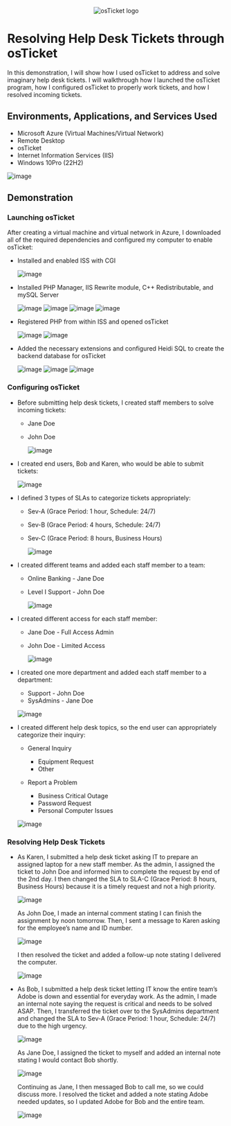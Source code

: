 <p align="center">
<img src="https://i.imgur.com/Clzj7Xs.png" alt="osTicket logo"/>
</p>

<h1>Resolving Help Desk Tickets through osTicket</h1>
In this demonstration, I will show how I used osTicket to address and solve imaginary help desk tickets. I will walkthrough how I launched the osTicket program, how I configured osTicket to properly work tickets, and how I resolved incoming tickets. 


<h2>Environments, Applications, and Services Used </h2>

- Microsoft Azure (Virtual Machines/Virtual Network)
- Remote Desktop
- osTicket
- Internet Information Services (IIS)
- Windows 10Pro (22H2)
  
![image](https://github.com/user-attachments/assets/c515076c-c86c-46ee-9388-cbd71a678138)



<h2>Demonstration</h2>

<h3>Launching osTicket</h3>
<p>
After creating a virtual machine and virtual network in Azure, I downloaded all of the required dependencies and configured my computer to enable osTicket: 

  - Installed and enabled ISS with CGI

    ![image](https://github.com/user-attachments/assets/da13da80-d4ab-48ff-8dbf-47ec86dd12b7)


  - Installed PHP Manager, IIS Rewrite module, C++ Redistributable, and mySQL Server

    ![image](https://github.com/user-attachments/assets/5af370a6-b868-4e25-9f8c-ab1f63748d5e)
    ![image](https://github.com/user-attachments/assets/8565ff6a-9acc-44e7-a1e1-6e09fa86b6fa)
    ![image](https://github.com/user-attachments/assets/85a92347-995a-4c91-962d-6e9e5ff4229b)
    ![image](https://github.com/user-attachments/assets/2998525b-39e2-41f1-ba43-e584b4264f5b)

  - Registered PHP from within ISS and opened osTicket

    ![image](https://github.com/user-attachments/assets/f31b8f56-c2f8-4872-8627-339b72d8e259)
    ![image](https://github.com/user-attachments/assets/951d6ed7-38c6-4f0a-9d1f-62780c59f5c3)

  - Added the necessary extensions and configured Heidi SQL to create the backend database for osTicket 

    ![image](https://github.com/user-attachments/assets/18c173ce-b9ce-49a7-8d97-a8c5e70b03a7)
    ![image](https://github.com/user-attachments/assets/854b0d62-c81c-47b3-a9c2-d3777c7da69e)
    ![image](https://github.com/user-attachments/assets/1b4afc16-986a-42bf-81df-c9bd44eb185b)

<h3>Configuring osTicket</h3>

  - Before submitting help desk tickets, I created staff members to solve incoming tickets:
    - Jane Doe
    - John Doe
      
      ![image](https://github.com/user-attachments/assets/d78cc230-9066-4d11-9d77-51c1819fa44f)

  - I created end users, Bob and Karen, who would be able to submit tickets:

      ![image](https://github.com/user-attachments/assets/2c67ab83-f769-432e-815c-7e8f1ac23677)

  - I defined 3 types of SLAs to categorize tickets appropriately:
      - Sev-A (Grace Period: 1 hour, Schedule: 24/7)
      - Sev-B (Grace Period: 4 hours, Schedule: 24/7)
      - Sev-C (Grace Period: 8 hours, Business Hours)

        ![image](https://github.com/user-attachments/assets/5928aec6-9a5f-4ecf-a44b-ecac54e78443)
   
  - I created different teams and added each staff member to a team:
      - Online Banking - Jane Doe
      - Level I Support - John Doe

        ![image](https://github.com/user-attachments/assets/5faf5950-9f8b-4be1-aac3-5f8ed2f660cf)

  - I created different access for each staff member:
      - Jane Doe - Full Access Admin
      - John Doe - Limited Access

        ![image](https://github.com/user-attachments/assets/e27a7802-4962-4b1e-88e7-d7ec98d1b3b0)

  - I created one more department and added each staff member to a department:
      - Support - John Doe
      - SysAdmins - Jane Doe
        
      ![image](https://github.com/user-attachments/assets/ba744187-a00b-4c0e-9038-407678d89ef9)
   
  - I created different help desk topics, so the end user can appropriately categorize their inquiry:
      - General Inquiry
          - Equipment Request
          - Other

      - Report a Problem
          - Business Critical Outage
          - Password Request
          - Personal Computer Issues

      ![image](https://github.com/user-attachments/assets/4cced860-8519-4b2e-a64b-19d725b1f540)

<h3>Resolving Help Desk Tickets</h3>

  - As Karen, I submitted a help desk ticket asking IT to prepare an assigned laptop for a new staff member. As the admin, I assigned the ticket to John Doe and informed him to complete the request by end of the 2nd day. I then changed the SLA to SLA-C (Grace Period: 8 hours, Business Hours) because it is a timely request and not a high priority.
    
    ![image](https://github.com/user-attachments/assets/78ef4317-3d3a-42c2-8357-b7b6f3e124c7)

    As John Doe, I made an internal comment stating I can finish the assignment by noon tomorrow. Then, I sent a message to Karen asking for the employee’s name and ID number.

    ![image](https://github.com/user-attachments/assets/a5592a69-3858-4c40-aad3-6273ea6d2fea)

    I then resolved the ticket and added a follow-up note stating I delivered the computer.

    ![image](https://github.com/user-attachments/assets/10757f3d-cfc4-4f77-8e41-b1714ba34fac)


  - As Bob, I submitted a help desk ticket letting IT know the entire team’s Adobe is down and essential for everyday work. As the admin, I made an internal note saying the request is critical and needs to be solved ASAP. Then, I transferred the ticket over to the SysAdmins department and changed the SLA to Sev-A (Grace Period: 1 hour, Schedule: 24/7) due to the high urgency. 

    ![image](https://github.com/user-attachments/assets/ad8affe7-4c19-4dab-a8e4-3d011944bcc7)

    As Jane Doe, I assigned the ticket to myself and added an internal note stating I would contact Bob shortly.

    ![image](https://github.com/user-attachments/assets/59a901c3-94da-48ae-874c-1eb308618efb)

    Continuing as Jane, I then messaged Bob to call me, so we could discuss more. I resolved the ticket and added a note stating Adobe needed updates, so I updated Adobe for Bob and the entire team.

    ![image](https://github.com/user-attachments/assets/231fa9f3-9931-4e82-b83b-10500e4ef1ea)

</p>
<br />
